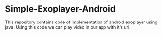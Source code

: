 # Simple-Exoplayer-Android
This repository contains code of implementation of android exoplayer using java. Using this code we can play video in our app with it's url.

